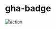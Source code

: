 # gha-badge

[![action](https://github.com/YutaGoto/gha-badge/actions/workflows/lint.yml/badge.svg)](https://github.com/YutaGoto/gha-badge/actions)
